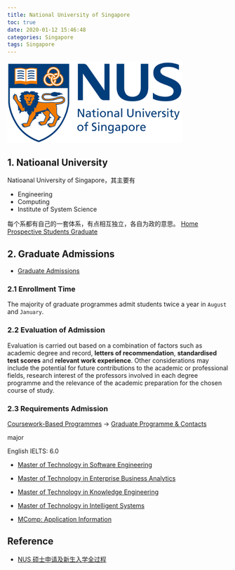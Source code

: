 ```yaml
---
title: National University of Singapore
toc: true
date: 2020-01-12 15:46:48
categories: Singapore
tags: Singapore
---
```


<img src="/images/Singapore/National_University_of_Singapore_logo_NUS.png" width="400"/>

<!-- more -->

## 1. Natioanal University

Natioanal University of Singapore，其主要有

- Engineering
- Computing
- Institute of System Science

每个系都有自己的一套体系，有点相互独立，各自为政的意思。 [Home Prospective Students Graduate](http://www.nus.edu.sg/registrar/prospective-students/graduate)

## 2. Graduate Admissions

- [Graduate Admissions](http://www.nus.edu.sg/registrar/prospective-students/graduate/graduate-admissions)

### 2.1 Enrollment Time

The majority of graduate programmes admit students twice a year in `August` and `January`.

### 2.2 Evaluation of Admission

Evaluation is carried out based on a combination of factors such as academic degree and record, **letters of recommendation**, **standardised test scores** and **relevant work experience**. Other considerations may include the potential for future contributions to the academic or professional fields, research interest of the professors involved in each degree programme and the relevance of the academic preparation for the chosen course of study.

### 2.3 Requirements Admission


[Coursework-Based Programmes](http://www.nus.edu.sg/registrar/prospective-students/graduate/graduate-admissions#collapseOne) → [Graduate Programme & Contacts](http://www.nus.edu.sg/registrar/prospective-students/graduate/graduate-programme-contacts)

major

English IELTS: 6.0

- [Master of Technology in Software Engineering](https://www.iss.nus.edu.sg/graduate-programmes/programme/detail/master-of-technology-in-software-engineering)

- [Master of Technology in Enterprise Business Analytics](https://www.iss.nus.edu.sg/graduate-programmes/programme/detail/master-of-technology-in-enterprise-business-analytics)

- [Master of Technology in Knowledge Engineering](https://www.iss.nus.edu.sg/graduate-programmes/programme/detail/master-of-technology-in-intelligent-systems)

- [Master of Technology in Intelligent Systems](https://www.iss.nus.edu.sg/graduate-programmes/programme/detail/master-of-technology-in-intelligent-systems)

- [MComp: Application Information](https://www.comp.nus.edu.sg/programmes/pg/mcs/application/)

## Reference

- [NUS 硕士申请及新生入学全过程][1]

[1]: https://www.yan.sg/nussuoshi/

